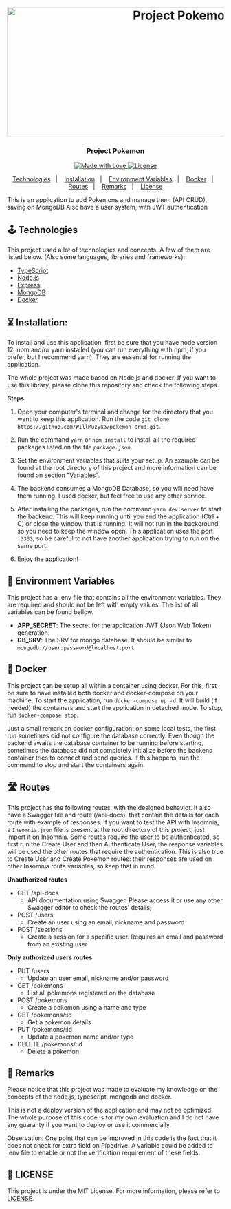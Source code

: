 <h1  align="center">
<img  alt="Project Pokemon"  src="https://images.unsplash.com/photo-1609845768806-767fcfc317b6?ixid=MXwxMjA3fDB8MHxwaG90by1wYWdlfHx8fGVufDB8fHw%3D&ixlib=rb-1.2.1&auto=format&fit=crop&w=1052&q=80"  style="width:800px; height:300px; object-fit:cover"/>
</h1>
<h3  align="center">
Project Pokemon
</h3>

<p  align="center">
<a  href="https://github.com/WillMuzyka">
<img  alt="Made with Love"  src="https://img.shields.io/badge/made%20with-love-%2304D361">
</a>
<a  href="LICENSE">
<img  alt="License"  src="https://img.shields.io/badge/license-MIT-%2304D361">
</a>
</p>

<p  align="center">
<a  href="#joystick-technologies">Technologies</a>&nbsp;&nbsp;&nbsp;|&nbsp;&nbsp;&nbsp;
<a  href="#hourglass_flowing_sand-installation">Installation</a>&nbsp;&nbsp;&nbsp;|&nbsp;&nbsp;&nbsp;
<a  href="#book-environment-variables">Environment Variables</a>&nbsp;&nbsp;&nbsp;|&nbsp;&nbsp;&nbsp;
<a  href="#whale2-docker">Docker</a>&nbsp;&nbsp;&nbsp;|&nbsp;&nbsp;&nbsp;
<a href="#motorway-routes">Routes</a>&nbsp;&nbsp;&nbsp;|&nbsp;&nbsp;&nbsp;
<a  href="#cop-remarks">Remarks</a>&nbsp;&nbsp;&nbsp;|&nbsp;&nbsp;&nbsp;
<a  href="#memo-license">License</a>
</p>

This is an application to add Pokemons and manage them (API CRUD), saving on MongoDB
Also have a user system, with JWT authentication

## :joystick: Technologies

This project used a lot of technologies and concepts. A few of them are listed below.
(Also some languages, libraries and frameworks):

* [TypeScript](https://www.typescriptlang.org/)
* [Node.js](https://nodejs.org/)
* [Express](https://expressjs.com/)
* [MongoDB](https://www.mongodb.com/)
* [Docker](https://www.docker.com/)

## :hourglass_flowing_sand: Installation:

To install and use this application, first be sure that you have node version 12, npm and/or yarn installed (you can run everything with npm, if you prefer, but I recommend yarn). They are essential for running the application.

The whole project was made based on Node.js and docker. If you want to use this library, please clone this repository and check the following steps.

**Steps**

1. Open your computer's terminal and change for the directory that you want to keep this application. Run the code `git clone https://github.com/WillMuzyka/pokemon-crud.git`.

2. Run the command `yarn` or `npm install` to install all the required packages listed on the file *`package.json`*.

3. Set the environment variables that suits your setup. An example can be found at the root directory of this project and more information can be found on section "Variables".

4. The backend consumes a MongoDB Database, so you will need have them running. I used docker, but feel free to use any other service.

5. After installing the packages, run the command `yarn dev:server` to start the backend. This will keep running until you end the application (Ctrl + C) or close the window that is running. It will not run in the background, so you need to keep the window open. This application uses the port `:3333`, so be careful to not have another application trying to run on the same port.

6. Enjoy the application!


## :book: Environment Variables

This project has a .env file that contains all the environment variables. They are required and should not be left with empty values. The list of all variables can be found bellow.

* **APP_SECRET**: The secret for the application JWT (Json Web Token) generation.
* **DB_SRV**: The SRV for mongo database. It should be similar to `mongodb://user:password@localhost:port`

## :whale2: Docker

This project can be setup all within a container using docker. For this, first be sure to have installed both docker and docker-compose on your machine.
To start the application, run `docker-compose up -d`. It will build (if needed) the containers and start the application in detached mode.
To stop, run `docker-compose stop`.

Just a small remark on docker configuration: on some local tests, the first run sometimes did not configure the database correctly. Even though the backend awaits the database container to be running before starting, sometimes the database did not completely initialize before the backend container tries to connect and send queries. If this happens, run the command to stop and start the containers again.

## :motorway: Routes

This project has the following routes, with the designed behavior.
It also have a Swagger file and route (/api-docs), that contain the details for each route with example of responses.
If you want to test the API with Insomnia, a `Insomnia.json` file is present at the root directory of this project, just import it on Insomnia. Some routes require the user to be authenticated, so first run the Create User and then Authenticate User, the response variables will be used the other routes that require the authentication. This is also true to Create User and Create Pokemon routes: their responses are used on other Insomnia route variables, so keep that in mind. 

**Unauthorized routes**
* GET /api-docs
  * API documentation using Swagger. Please access it or use any other Swagger editor to check the routes' details;
* POST /users
	* Create an user using an email, nickname and password
* POST /sessions
  * Create a session for a specific user. Requires an email and password from an existing user

**Only authorized users routes**
* PUT /users
  * Update an user email, nickname and/or password
* GET /pokemons
  * List all pokemons registered on the database
* POST /pokemons
  * Create a pokemon using a name and type
* GET /pokemons/:id
  * Get a pokemon details
* PUT /pokemons/:id
  * Update a pokemon name and/or type
* DELETE /pokemons/:id
  * Delete a pokemon

## :cop: Remarks

Please notice that this project was made to evaluate my knowledge on the concepts of the node.js, typescript, mongodb and docker.

This is not a deploy version of the application and may not be optimized. The whole purpose of this code is for my own evaluation and I do not have any guaranty if you want to deploy or use it commercially.

Observation: One point that can be improved in this code is the fact that it does not check for extra field on Pipedrive. A variable could be added to .env file to enable or not the verification requirement of these fields.

## :memo: LICENSE

This project is under the MIT License. For more information, please refer to [LICENSE](LICENSE).

